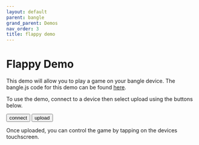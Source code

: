 ```yaml
---
layout: default
parent: bangle
grand_parent: Demos
nav_order: 3
title: flappy demo
---
```


<script src="https://unpkg.com/remote-uploader@2.6.0/dist/remote.min.js"></script>

# Flappy Demo

This demo will allow you to play a game on your bangle device. The bangle.js code for this demo can be found <a href="https://github.com/espruino/BangleApps/blob/master/apps/flappy/app.js">here</a>. 

To use the demo, connect to a device then select upload using the buttons below. 

<button onclick="connect()" class="btn"> connect </button>
<button onclick="upload()" class="btn"> upload </button>

<p></p>

<div id="status" style="visibility:hidden">
</div>

Once uploaded, you can control the game by tapping on the devices touchscreen.

<script>
    let connection = new Remote();

    function connect() {
        connection.connect();
    }

    function upload() {
        let url = "https://raw.githubusercontent.com/espruino/BangleApps/master/apps/flappy/app.js";

        connection.upload(url).then(success => {
            if(success){
                document.getElementById("status").innerHTML = "Upload succesful!";
            } else {
                document.getElementById("status").innerHTML = "Upload failed!";
            }
        })
    }
</script>